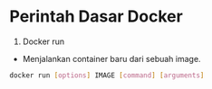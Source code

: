 # Perintah Dasar Docker

1. Docker run

-  Menjalankan container baru dari sebuah image.

```sh
docker run [options] IMAGE [command] [arguments]
```